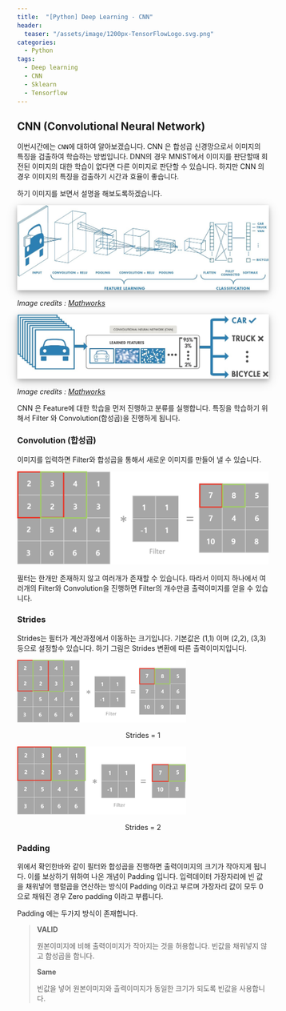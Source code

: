 ```yaml
---
title:  "[Python] Deep Learning - CNN"
header:
  teaser: "/assets/image/1200px-TensorFlowLogo.svg.png"
categories: 
  - Python
tags:
  - Deep learning
  - CNN
  - Sklearn
  - Tensorflow
---
```

## CNN (Convolutional Neural Network)

이번시간에는 `CNN`에 대하여 알아보겠습니다. CNN 은 합성곱 신경망으로서 이미지의 특징을 검출하여 학습하는 방법입니다. DNN의 경우 MNIST에서 이미지를 판단할때 회전된 이미지의 대한 학습이 없다면 다른 이미지로 판단할 수 있습니다. 하지만 CNN 의 경우 이미지의 특징을 검출하기 시간과 효율이 좋습니다. 

하기 이미지를 보면서 설명을 해보도록하겠습니다.

<p align='center'><img src="../../assets/image/1*XbuW8WuRrAY5pC4t-9DZAQ-20201023100830148.jpeg" alt="Understanding of Convolutional Neural Network (CNN) — Deep Learning | by  Prabhu | Medium" style="box-shadow: 0 4px 8px 0 rgba(0, 0, 0, 0.2), 0 6px 20px 0 rgba(0, 0, 0, 0.19"></p>

*Image credits : [Mathworks](https://kr.mathworks.com/?s_tid=gn_logo)*

<p align='center'><img src="../../assets/image/1595600945708.jpg" alt="Deep Learning Workflow" style="box-shadow: 0 4px 8px 0 rgba(0, 0, 0, 0.2), 0 6px 20px 0 rgba(0, 0, 0, 0.19"></p>

*Image credits : [Mathworks](https://kr.mathworks.com/?s_tid=gn_logo)*



CNN 은 Feature에 대한 학습을 먼저 진행하고 분류를 실행합니다. 특징을 학습하기 위해서 Filter 와 Convolution(합성곱)을 진행하게 됩니다. 

### Convolution (합성곱)

이미지를 입력하면 Filter와 합성곱을 통해서 새로운 이미지를 만들어 낼 수 있습니다. 

![image-20201023171607643](../../assets/image/image-20201023171607643.png)

필터는 한개만 존재하지 않고 여러개가 존재할 수 있습니다. 따라서 이미지 하나에서 여러개의 Filter와 Convolution을 진행하면 Filter의 개수만큼 출력이미지를 얻을 수 있습니다.

### Strides 

Strides는 필터가 계산과정에서 이동하는 크기입니다. 기본값은 (1,1) 이며 (2,2), (3,3) 등으로 설정할수 있습니다. 하기 그림은 Strides 변환에 따른 출력이미지입니다. 

<img src="../../assets/image/image-20201023172659442.png" alt="image-20201023172659442" style="zoom:33%;" />

<p align='center'>Strides = 1</p>

<img src="../../assets/image/image-20201023172647913.png" alt="image-20201023172647913" style="zoom:33%;" />

<p align='center'>Strides = 2</p>

### Padding

위에서 확인한바와 같이 필터와 합성곱을 진행하면 출력이미지의 크기가 작아지게 됩니다. 이를 보상하기 위하여 나온 개념이 Padding 입니다. 입력데이터 가장자리에 빈 값을 채워넣어 행렬곱을 연산하는 방식이 Padding 이라고 부르며 가장자리 값이 모두 0으로 채워진 경우 Zero padding 이라고 부릅니다.

Padding 에는 두가지 방식이 존재합니다.

>**VALID**
>
>원본이미지에 비해 출력이미지가 작아지는 것을 허용합니다. 빈값을 채워넣지 않고 합성곱을 합니다.
>
>**Same**
>
>빈값을 넣어 원본이미지와 출력이미지가 동일한 크기가 되도록 빈값을 사용합니다.


